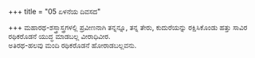 +++
title = "05 ಏಳನೆಯ ದಿವಸದ"

+++
ಮಹಾರಥ-ಶಸ್ತ್ರಾಸ್ತ್ರಗಳಲ್ಲಿ ಪ್ರವೀಣನಾಗಿ ತನ್ನನ್ನೂ, ತನ್ನ ತೇರು, ಕುದುರೆಯನ್ನು ರಕ್ಷಿಸಿಕೊಂಡು ಹತ್ತು ಸಾವಿರ ರಥಿಕರೊಡನೆ ಯುದ್ಧ ಮಾಡಬಲ್ಲ ವೀರಾಧಿವೀರ.   
ಅತಿರಥ-ಹಲವು ಮಂದಿ ರಥಿಕರೊಡನೆ ಹೋರಾಡಬಲ್ಲವನು.